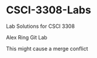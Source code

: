 # CSCI-3308-Labs

Lab Solutions for CSCI 3308

Alex Ring
Git Lab

This might cause a merge conflict
